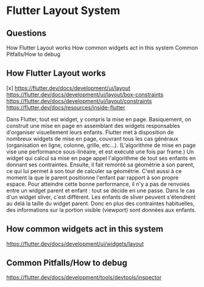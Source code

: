 # Flutter Layout System
## Questions
How Flutter Layout works
How common widgets act in this system
Common Pitfalls/How to debug

## How Flutter Layout works

[x] https://flutter.dev/docs/development/ui/layout
https://flutter.dev/docs/development/ui/layout/box-constraints
https://flutter.dev/docs/development/ui/layout/constraints
https://flutter.dev/docs/resources/inside-flutter

Dans Flutter, tout est widget, y compris la mise en page. Basiquement, on construit une mise en page en assemblant des widgets responsables d'organiser visuellement leurs enfants. Flutter met à disposition de nombreux widgets de mise en page, couvrant tous les cas généraux (organisation en ligne, colonne, grille, etc...).
(L'algorithme de mise en page vise une performance sous-linéaire, et est exécuté une fois par frame.) Un widget qui calcul sa mise en page appel l'algorithme de tout ses enfants en donnant ses contraintes. Ensuite, il fait remonté sa géométrie à son parent, ce qui lui permet à son tour de calculer sa géométrie. C'est aussi à ce moment la que le parent positionne l'enfant par rapport à son propre espace. Pour atteindre cette bonne performance, il n'y a pas de renvoies entre un widget parent et enfant : tout se décide en une passe.
Dans le cas d'un widget sliver, c'est différent. Les enfants de sliver peuvent s'étendrent au delà la taille du widget parent. Donc en plus des contraintes habituelles, des informations sur la portion visible (viewport) sont données aux enfants.

## How common widgets act in this system
https://flutter.dev/docs/development/ui/widgets/layout

## Common Pitfalls/How to debug
https://flutter.dev/docs/development/tools/devtools/inspector


